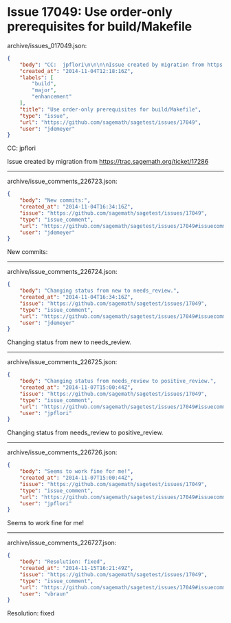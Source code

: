 # Issue 17049: Use order-only prerequisites for build/Makefile

archive/issues_017049.json:
```json
{
    "body": "CC:  jpflori\n\n\n\nIssue created by migration from https://trac.sagemath.org/ticket/17286\n\n",
    "created_at": "2014-11-04T12:18:16Z",
    "labels": [
        "build",
        "major",
        "enhancement"
    ],
    "title": "Use order-only prerequisites for build/Makefile",
    "type": "issue",
    "url": "https://github.com/sagemath/sagetest/issues/17049",
    "user": "jdemeyer"
}
```
CC:  jpflori



Issue created by migration from https://trac.sagemath.org/ticket/17286





---

archive/issue_comments_226723.json:
```json
{
    "body": "New commits:",
    "created_at": "2014-11-04T16:34:16Z",
    "issue": "https://github.com/sagemath/sagetest/issues/17049",
    "type": "issue_comment",
    "url": "https://github.com/sagemath/sagetest/issues/17049#issuecomment-226723",
    "user": "jdemeyer"
}
```

New commits:



---

archive/issue_comments_226724.json:
```json
{
    "body": "Changing status from new to needs_review.",
    "created_at": "2014-11-04T16:34:16Z",
    "issue": "https://github.com/sagemath/sagetest/issues/17049",
    "type": "issue_comment",
    "url": "https://github.com/sagemath/sagetest/issues/17049#issuecomment-226724",
    "user": "jdemeyer"
}
```

Changing status from new to needs_review.



---

archive/issue_comments_226725.json:
```json
{
    "body": "Changing status from needs_review to positive_review.",
    "created_at": "2014-11-07T15:00:44Z",
    "issue": "https://github.com/sagemath/sagetest/issues/17049",
    "type": "issue_comment",
    "url": "https://github.com/sagemath/sagetest/issues/17049#issuecomment-226725",
    "user": "jpflori"
}
```

Changing status from needs_review to positive_review.



---

archive/issue_comments_226726.json:
```json
{
    "body": "Seems to work fine for me!",
    "created_at": "2014-11-07T15:00:44Z",
    "issue": "https://github.com/sagemath/sagetest/issues/17049",
    "type": "issue_comment",
    "url": "https://github.com/sagemath/sagetest/issues/17049#issuecomment-226726",
    "user": "jpflori"
}
```

Seems to work fine for me!



---

archive/issue_comments_226727.json:
```json
{
    "body": "Resolution: fixed",
    "created_at": "2014-11-15T16:21:49Z",
    "issue": "https://github.com/sagemath/sagetest/issues/17049",
    "type": "issue_comment",
    "url": "https://github.com/sagemath/sagetest/issues/17049#issuecomment-226727",
    "user": "vbraun"
}
```

Resolution: fixed
